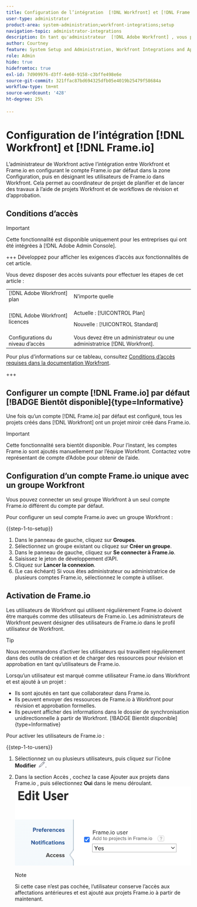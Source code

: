 ```yaml
---
title: Configuration de l’intégration  [!DNL Workfront] et [!DNL Frame.io]
user-type: administrator
product-area: system-administration;workfront-integrations;setup
navigation-topic: administrator-integrations
description: En tant qu'administrateur  [!DNL Adobe Workfront] , vous pouvez intégrer  [!DNL Workfront]  à  [!DNL Frame.io]  et offrir à votre entreprise un moyen transparent de passer en revue et d'approuver les ressources.
author: Courtney
feature: System Setup and Administration, Workfront Integrations and Apps
role: Admin
hide: true
hidefromtoc: true
exl-id: 7d909976-d3ff-4e60-9158-c3bffe498e6e
source-git-commit: 321ffac87bd694325dfb05e4019b25479f58684a
workflow-type: tm+mt
source-wordcount: '428'
ht-degree: 25%

---
```


# Configuration de l’intégration [!DNL Workfront] et [!DNL Frame.io]

L’administrateur de Workfront active l’intégration entre Workfront et Frame.io en configurant le compte Frame.io par défaut dans la zone Configuration, puis en désignant les utilisateurs de Frame.io dans Workfront. Cela permet au coordinateur de projet de planifier et de lancer des travaux à l’aide de projets Workfront et de workflows de révision et d’approbation.


## Conditions d’accès

>[!IMPORTANT]
>
>Cette fonctionnalité est disponible uniquement pour les entreprises qui ont été intégrées à [!DNL Adobe Admin Console].

+++ Développez pour afficher les exigences d’accès aux fonctionnalités de cet article.

Vous devez disposer des accès suivants pour effectuer les étapes de cet article :

<table>
  <tr>
   <td>[!DNL Adobe Workfront] plan</td>
   <td>N’importe quelle</td>
  </tr>
  <tr>
   <td>[!DNL Adobe Workfront] licences
   </td>
   <td><p>Actuelle : [!UICONTROL Plan]</p>
   <p>Nouvelle : [!UICONTROL Standard]</p></td>
  </tr>
  <tr>
   <td>Configurations du niveau d’accès
   </td>
   <td>Vous devez être un administrateur ou une administratrice [!DNL Workfront].
   </td>
  </tr>

</table>

Pour plus d’informations sur ce tableau, consultez [Conditions d’accès requises dans la documentation Workfront](/help/quicksilver/administration-and-setup/add-users/access-levels-and-object-permissions/access-level-requirements-in-documentation.md).

+++

## Configurer un compte [!DNL Frame.io] par défaut [!BADGE Bientôt disponible]{type=Informative}

Une fois qu’un compte [!DNL Frame.io] par défaut est configuré, tous les projets créés dans [!DNL Workfront] ont un projet miroir créé dans Frame.io.

>[!IMPORTANT]
>
>Cette fonctionnalité sera bientôt disponible. Pour l’instant, les comptes Frame.io sont ajoutés manuellement par l’équipe Workfront. Contactez votre représentant de compte d’Adobe pour obtenir de l’aide.

## Configuration d’un compte Frame.io unique avec un groupe Workfront

Vous pouvez connecter un seul groupe Workfront à un seul compte Frame.io différent du compte par défaut.

Pour configurer un seul compte Frame.io avec un groupe Workfront :

{{step-1-to-setup}}

1. Dans le panneau de gauche, cliquez sur **Groupes**.
1. Sélectionnez un groupe existant ou cliquez sur **Créer un groupe**.
1. Dans le panneau de gauche, cliquez sur **Se connecter à Frame.io**.
1. Saisissez le jeton de développement d’API.
1. Cliquez sur **Lancer la connexion**.
1. (Le cas échéant) Si vous êtes administrateur ou administratrice de plusieurs comptes Frame.io, sélectionnez le compte à utiliser.

## Activation de Frame.io

Les utilisateurs de Workfront qui utilisent régulièrement Frame.io doivent être marqués comme des utilisateurs de Frame.io. Les administrateurs de Workfront peuvent désigner des utilisateurs de Frame.io dans le profil utilisateur de Workfront.

>[!TIP]
>
>Nous recommandons d’activer les utilisateurs qui travaillent régulièrement dans des outils de création et de charger des ressources pour révision et approbation en tant qu’utilisateurs de Frame.io.

Lorsqu’un utilisateur est marqué comme utilisateur Frame.io dans Workfront et est ajouté à un projet :

* Ils sont ajoutés en tant que collaborateur dans Frame.io. <!--do we need to be more explicit about a frame license being provisioned for them?-->
* Ils peuvent envoyer des ressources de Frame.io à Workfront pour révision et approbation formelles.
* Ils peuvent afficher des informations dans le dossier de synchronisation unidirectionnelle à partir de Workfront. [!BADGE Bientôt disponible]{type=Informative}

Pour activer les utilisateurs de Frame.io :

{{step-1-to-users}}

1. Sélectionnez un ou plusieurs utilisateurs, puis cliquez sur l’icône **Modifier** ![](assets/edit-icon.png).
1. Dans la section Accès , cochez la case Ajouter aux projets dans Frame.io , puis sélectionnez **Oui** dans le menu déroulant.
   ![](assets/add-to-frame-project.png)

   >[!NOTE]
   >
   >Si cette case n’est pas cochée, l’utilisateur conserve l’accès aux affectations antérieures et est ajouté aux projets Frame.io à partir de maintenant.<!-- If the user is deactivated, they lose all access to previous assignments and are removed from the Frame.io account.-->
